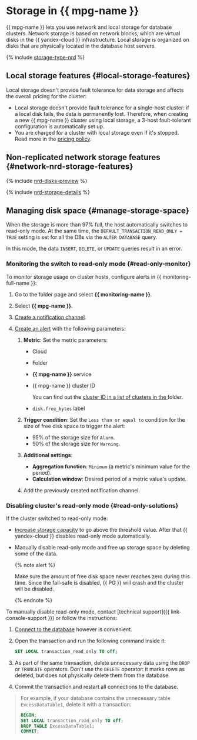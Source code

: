 # Storage in {{ mpg-name }}

{{ mpg-name }} lets you use network and local storage for database clusters. Network storage is based on network blocks, which are virtual disks in the {{ yandex-cloud }} infrastructure. Local storage is organized on disks that are physically located in the database host servers.

{% include [storage-type-nrd](../../_includes/mdb/storage-type-nrd.md) %}

## Local storage features {#local-storage-features}

Local storage doesn't provide fault tolerance for data storage and affects the overall pricing for the cluster:

* Local storage doesn't provide fault tolerance for a single-host cluster: if a local disk fails, the data is permanently lost. Therefore, when creating a new {{ mpg-name }} cluster using local storage, a 3-host fault-tolerant configuration is automatically set up.
* You are charged for a cluster with local storage even if it's stopped. Read more in the [pricing policy](../pricing.md).

## Non-replicated network storage features {#network-nrd-storage-features}

{% include [nrd-disks-preview](../../_includes/mdb/non-replicated-disks-preview.md) %}

{% include [nrd-storage-details](../../_includes/mdb/nrd-storage-details.md) %}

## Managing disk space {#manage-storage-space}

When the storage is more than 97% full, the host automatically switches to read-only mode. At the same time, the `DEFAULT_TRANSACTION_READ_ONLY = TRUE` setting is set for all the DBs via the `ALTER DATABASE` query.

In this mode, the data `INSERT`, `DELETE`, or `UPDATE` queries result in an error.

### Monitoring the switch to read-only mode {#read-only-monitor}

To monitor storage usage on cluster hosts, configure alerts in {{ monitoring-full-name }}:

1. Go to the folder page and select **{{ monitoring-name }}**.

1. Select **{{ mpg-name }}**.

1. [Create a notification channel](../../monitoring/operations/alert/create-channel.md).

1. [Create an alert](../../monitoring/operations/alert/create-alert.md) with the following parameters:

    1. **Metric**: Set the metric parameters:

        * Cloud

        * Folder

        * **{{ mpg-name }}** service

        * {{ mpg-name }} cluster ID

            You can find out the [ cluster ID in a list of clusters in the ](../operations/cluster-list.md#list-clusters) folder.

        * `disk.free_bytes` label

    1. **Trigger condition**: Set the `Less than or equal to` condition for the size of free disk space to trigger the alert:
        * 95% of the storage size for `Alarm`.
        * 90% of the storage size for `Warning`.

    1. **Additional settings**:
        * **Aggregation function**: `Minimum` (a metric's minimum value for the period).
        * **Calculation window**: Desired period of a metric value's update.

    1. Add the previously created notification channel.

### Disabling cluster's read-only mode {#read-only-solutions}

If the cluster switched to read-only mode:

* [Increase storage capacity](../operations/update.md#change-disk-size) to go above the threshold value. After that {{ yandex-cloud }} disables read-only mode automatically.

* Manually disable read-only mode and free up storage space by deleting some of the data.

    {% note alert %}

    Make sure the amount of free disk space never reaches zero during this time. Since the fail-safe is disabled, {{ PG }} will crash and the cluster will be disabled.

    {% endnote %}

To manually disable read-only mode, contact [technical support]({{ link-console-support }}) or follow the instructions:

1. [Connect to the database](../operations/connect.md) however is convenient.

1. Open the transaction and run the following command inside it:

   ```sql
   SET LOCAL transaction_read_only TO off;
   ```

1. As part of the same transaction, delete unnecessary data using the `DROP` or `TRUNCATE` operators. Don't use the `DELETE` operator: it marks rows as deleted, but does not physically delete them from the database.

1. Commit the transaction and restart all connections to the database.

> For example, if your database contains the unnecessary table `ExcessDataTable1`, delete it with a transaction:
>
>```sql
>BEGIN;
>SET LOCAL transaction_read_only TO off;
>DROP TABLE ExcessDataTable1;
>COMMIT;
>```
